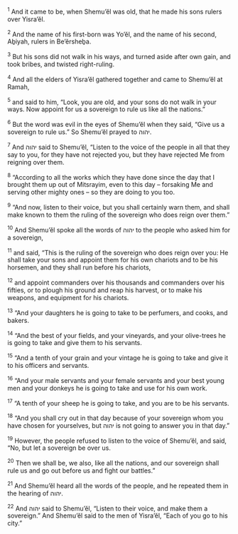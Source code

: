 <sup>1</sup> And it came to be, when Shemu’ĕl was old, that he made his sons rulers over Yisra’ĕl.

<sup>2</sup> And the name of his first-born was Yo’ĕl, and the name of his second, Aḇiyah, rulers in Be’ĕrsheḇa.

<sup>3</sup> But his sons did not walk in his ways, and turned aside after own gain, and took bribes, and twisted right-ruling.

<sup>4</sup> And all the elders of Yisra’ĕl gathered together and came to Shemu’ĕl at Ramah,

<sup>5</sup> and said to him, “Look, you are old, and your sons do not walk in your ways. Now appoint for us a sovereign to rule us like all the nations.”

<sup>6</sup> But the word was evil in the eyes of Shemu’ĕl when they said, “Give us a sovereign to rule us.” So Shemu’ĕl prayed to יהוה.

<sup>7</sup> And יהוה said to Shemu’ĕl, “Listen to the voice of the people in all that they say to you, for they have not rejected you, but they have rejected Me from reigning over them.

<sup>8</sup> “According to all the works which they have done since the day that I brought them up out of Mitsrayim, even to this day – forsaking Me and serving other mighty ones – so they are doing to you too.

<sup>9</sup> “And now, listen to their voice, but you shall certainly warn them, and shall make known to them the ruling of the sovereign who does reign over them.”

<sup>10</sup> And Shemu’ĕl spoke all the words of יהוה to the people who asked him for a sovereign,

<sup>11</sup> and said, “This is the ruling of the sovereign who does reign over you: He shall take your sons and appoint them for his own chariots and to be his horsemen, and they shall run before his chariots,

<sup>12</sup> and appoint commanders over his thousands and commanders over his fifties, or to plough his ground and reap his harvest, or to make his weapons, and equipment for his chariots.

<sup>13</sup> “And your daughters he is going to take to be perfumers, and cooks, and bakers.

<sup>14</sup> “And the best of your fields, and your vineyards, and your olive-trees he is going to take and give them to his servants.

<sup>15</sup> “And a tenth of your grain and your vintage he is going to take and give it to his officers and servants.

<sup>16</sup> “And your male servants and your female servants and your best young men and your donkeys he is going to take and use for his own work.

<sup>17</sup> “A tenth of your sheep he is going to take, and you are to be his servants.

<sup>18</sup> “And you shall cry out in that day because of your sovereign whom you have chosen for yourselves, but יהוה is not going to answer you in that day.”

<sup>19</sup> However, the people refused to listen to the voice of Shemu’ĕl, and said, “No, but let a sovereign be over us.

<sup>20</sup> Then we shall be, we also, like all the nations, and our sovereign shall rule us and go out before us and fight our battles.”

<sup>21</sup> And Shemu’ĕl heard all the words of the people, and he repeated them in the hearing of יהוה.

<sup>22</sup> And יהוה said to Shemu’ĕl, “Listen to their voice, and make them a sovereign.” And Shemu’ĕl said to the men of Yisra’ĕl, “Each of you go to his city.”

